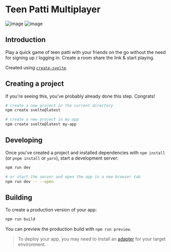 # Teen Patti Multiplayer
![image](https://github.com/user-attachments/assets/6df9a58d-9e1f-49a8-81f4-32a6f00a654f)
![image](https://github.com/user-attachments/assets/dee8d58b-13a4-487c-9267-78855e589459)

## Introduction

Play a quick game of teen patti with your friends on the go without the need for signing up / logging in. Create a room share the link & start playing.

Created using [`create-svelte`](https://github.com/sveltejs/kit/tree/master/packages/create-svelte).

## Creating a project

If you're seeing this, you've probably already done this step. Congrats!

```bash
# create a new project in the current directory
npm create svelte@latest

# create a new project in my-app
npm create svelte@latest my-app
```

## Developing

Once you've created a project and installed dependencies with `npm install` (or `pnpm install` or `yarn`), start a development server:

```bash
npm run dev

# or start the server and open the app in a new browser tab
npm run dev -- --open
```

## Building

To create a production version of your app:

```bash
npm run build
```

You can preview the production build with `npm run preview`.

> To deploy your app, you may need to install an [adapter](https://kit.svelte.dev/docs/adapters) for your target environment.
